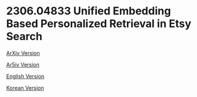 # 2306.04833 Unified Embedding Based Personalized Retrieval in Etsy Search

[ArXiv Version](https://arxiv.org/abs/2306.04833)

[Ar5iv Version](https://ar5iv.org/abs/2306.04833)

[English Version](https://raw.githack.com/kh-kim/arxiv-translator/master/papers/2306.04833/paper.en.html)

[Korean Version](https://raw.githack.com/kh-kim/arxiv-translator/master/papers/2306.04833/paper.ko.html)